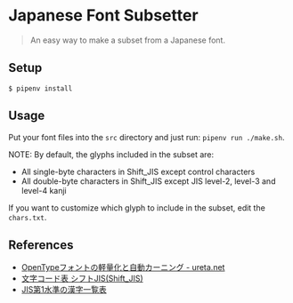 # Japanese Font Subsetter

> An easy way to make a subset from a Japanese font.

## Setup

```shell
$ pipenv install
```

## Usage

Put your font files into the `src` directory and just run: `pipenv run ./make.sh`.

NOTE: By default, the glyphs included in the subset are:

- All single-byte characters in Shift_JIS except control characters
- All double-byte characters in Shift_JIS except JIS level-2, level-3 and level-4 kanji

If you want to customize which glyph to include in the subset, edit the `chars.txt`.

## References

- [OpenTypeフォントの軽量化と自動カーニング - ureta.net](https://ureta.net/2017/02/tool_fonttools/)
- [文字コード表 シフトJIS(Shift_JIS)](http://charset.7jp.net/sjis.html)
- [JIS第1水準の漢字一覧表](http://kanjitisiki.com/jis1/)
